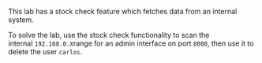 This lab has a stock check feature which fetches data from an internal system.

To solve the lab, use the stock check functionality to scan the internal `192.168.0.X`range for an admin interface on port `8080`, then use it to delete the user `carlos`.